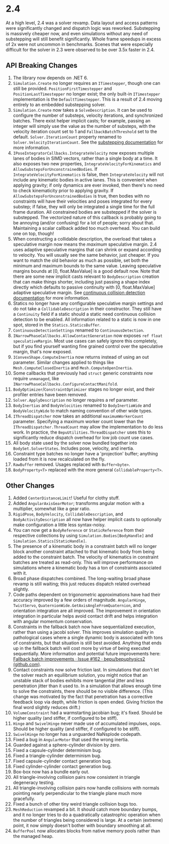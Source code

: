 # 2.4

At a high level, 2.4 was a solver revamp. Data layout and access patterns were significantly changed and dispatch logic was reworked. Substepping is massively cheaper now, and even simulations without any need of substepping will still benefit significantly. Whole frame speedups in excess of 2x were not uncommon in benchmarks. Scenes that were especially difficult for the solver in 2.3 were observed to be over 3.5x faster in 2.4.

## API Breaking Changes

1. The library now depends on .NET 6.
2. `Simulation.Create` no longer requires an `ITimestepper`, though one can still be provided. `PositionFirstTimestepper` and `PositionLastTimestepper` no longer exist; the only built-in `ITimestepper` implementation is the `DefaultTimestepper`. This is a result of 2.4 moving entirely to an embedded substepping solver.
3. `Simulation.Create` now takes a `SolveDescription`. It can be used to configure the number of substeps, velocity iterations, and synchronized batches. There exist helper implicit casts; for example, passing an integer will simply use the value as the number of substeps, with the velocity iteration count set to 1 and `FallbackBatchThreshold` set to the default. `Solver.IterationCount` property renamed to `Solver.VelocityIterationCount`. See the [substepping documentation](Substepping.md) for more information.
4. `IPoseIntegratorCallbacks.IntegrateVelocity` now exposes multiple lanes of bodies in SIMD vectors, rather than a single body at a time. It also exposes two new properties, `IntegrateVelocityForKinematics` and `AllowSubstepsForUnconstrainedBodies`. If `IntegrateVelocityForKinematics` is false, then `IntegrateVelocity` will not include any kinematic bodies in active lanes. This is convenient when applying gravity; if only dynamics are ever invoked, then there's no need to check kinematicity prior to applying gravity. If `AllowSubstepsForUnconstrainedBodies` is true, then bodies with no constraints will have their velocities and poses integrated for every substep; if false, they will only be integrated a single time for the full frame duration. All constrained bodies are substepped if the solver is substepped. The vectorized nature of this callback is probably going to be annoying (and/or confusing) for a lot of people; sorry about that. Maintaining a scalar callback added too much overhead. You can build one on top, though!
5. When constructing a collidable description, the overload that takes a speculative margin now means the *maximum* speculative margin. 2.4 uses adaptive speculative margins that can shrink or expand according to velocity. You will usually see the same behavior, just cheaper. If you want to match the old behavior as much as possible, set both the minimum and maximum bounds to the same value. Leaving speculative margins bounds at [0, float.MaxValue] is a good default now. Note that there are some new implicit casts relevant to `BodyDescription` creation that can make things shorter, including just passing a shape index directly which defaults to passive continuity with [0, float.MaxValue] adaptive speculative margin. See [continuous collision detection documentation](ContinuousCollisionDetection.md) for more information.
6. Statics no longer have any configurable speculative margin settings and do not take a `CollidableDescription` in their constructor. They still have a `Continuity` field if a static should a static need continuous collision detection to be enabled. All information related to a static is now in one spot, stored in the `Statics.StaticsBuffer`.
7. `ContinuousDetectionSettings` renamed to `ContinuousDetection`.
8. `INarrowPhaseCallbacks.AllowContactGeneration` now exposes `ref float speculativeMargin`. Most use cases can safely ignore this completely, but if you find yourself wanting fine grained control over the speculative margin, that's now exposed.
9. `IConvexShape.ComputeInertia` now returns instead of using an out parameter. Similar changes applied to things like `Mesh.ComputeClosedInertia` and `Mesh.ComputeOpenInertia`.
10. Some callbacks that previously had `struct` generic constraints now require `unmanaged`, like `INarrowPhaseCallbacks.ConfigureContactManifold`.
11. `BodyOptimizer`/`ConstraintOptimizer` stages no longer exist, and their profiler entries have been removed.
12. `Solver.ApplyDescription` no longer requires a ref parameter.
13. `BodyInertias` and `BodyVelocities` renamed to `BodyInertiaWide` and `BodyVelocityWide` to match naming convention of other wide types.
14. `IThreadDispatcher` now takes an additional `maximumWorkerCount` parameter. Specifying a maximum worker count lower than the `IThreadDispatcher.ThreadCount` may allow the implementation to do less work. In practice, the `BepuUtilities.ThreadDispatcher` uses this to significantly reduce dispatch overhead for low job count use cases.
15. All body state used by the solver now bundled together into `BodySet.SolverStates`. Includes pose, velocity, and inertia.
16. Constraint type batches no longer have a 'projection' buffer; anything loaded from it is now recalculated on the fly.
17. `RawBuffer` removed. Usages replaced with `Buffer<byte>`.
18. `BodyProperty<T>` replaced with the more general `CollidableProperty<T>`.

## Other Changes

1. Added `CenterDistanceLimit`! Useful for clothy stuff.
2. Added `AngularAxisGearMotor`; transforms angular motion with a multiplier, somewhat like a gear ratio.
3. `RigidPose`, `BodyVelocity`, `CollidableDescription`, and `BodyActivityDescription` all now have helper implicit casts to optionally make configuration a little less syntax-noisy.
4. You can now get a `BodyReference` or `StaticReference` from their respective collections by using `Simulation.Bodies[BodyHandle]` and `Simulation.Statics[StaticHandle]`.
5. The presence of a kinematic body in a constraint batch will no longer block another constraint attached to that kinematic body from being added to the constraint batch. The velocity of kinematics in constraint batches are treated as read-only. This will improve performance on simulations where a kinematic body has a ton of constraints associated with it.
6. Broad phase dispatches combined. The long-waiting broad phase revamp is still waiting; this just reduces dispatch related overhead slightly.
7. Code paths dependent on trigonometric approximations have had their accuracy improved by a few orders of magnitude. `AngularHinge`, `TwistServo`, `QuaternionWide.GetAxisAngleFromQuaternion`, and orientation integration are all improved. The improvement in orientation integration in particular helps avoid contact drift and helps integration with angular momentum conservation. 
8. Constraints in the fallback batch now have sequentialized execution, rather than using a jacobi solver. This improves simulation quality in pathological cases where a single dynamic body is associated with tons of constraints, but that situation is still best avoided. Anything that ends up in the fallback batch will cost more by virtue of being executed sequentially. More information and potential future improvements here: [Fallback batch improvements · Issue #162 · bepu/bepuphysics2 (github.com)](https://github.com/bepu/bepuphysics2/issues/162).
9. Contact constraints now solve friction last. In simulations that don't let the solver reach an equilibrium solution, you might notice that an unstable stack of bodies exhibits more tangential jitter and less penetration jitter than it used to. In a simulation that allows enough time to solve the constraints, there should be no visible difference. (This change was motivated by the fact that penetration has a corrective feedback loop via depth, while friction is open ended. Giving friction the final word slightly reduces drift.)
10. `VolumeConstraint` had a warmstarting jacobian bug; it's fixed. Should be higher quality (and stiffer, if configured to be stiff).
11. `Hinge` and `SwivelHinge` never made use of accumulated impulses, oops. Should be higher quality (and stiffer, if configured to be stiff).
12. `SwivelHinge` no longer has a unguarded NaNsplode codepath.
13. Fixed a bug in `AngularMotor` that used the wrong inertia. 
14. Guarded against a sphere-cylinder division by zero.
15. Fixed a capsule-cylinder determinism bug.
16. Fixed a triangle-cylinder determinism bug.
17. Fixed capsule-cylinder contact generation bug.
18. Fixed cylinder-cylinder contact generation bug.
19. Box-box now has a bundle early out.
20. All triangle-involving collision pairs now consistent in triangle degeneracy testing.
21. All triangle-involving collision pairs now handle collisions with normals pointing nearly perpendicular to the triangle plane much more gracefully.
22. Fixed a bunch of other tiny weird triangle collision bugs too.
23. `MeshReduction` revamped a bit. It should catch more boundary bumps, and it no longer tries to do a quadratically catastrophic operation when the number of triangles being considered is large. At a certain (extreme) point, it now simply doesn't bother with boundary smoothing at all.
24. `BufferPool` now allocates blocks from native memory pools rather than the managed heap.

    
